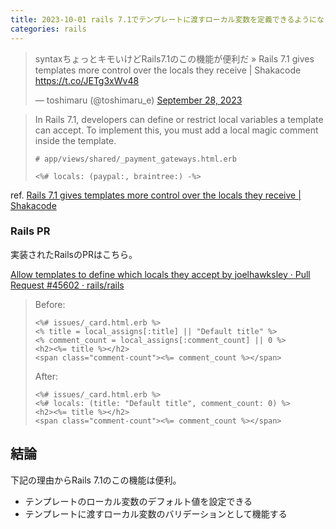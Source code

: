 ```yaml
---
title: 2023-10-01 rails 7.1でテンプレートに渡すローカル変数を定義できるようになった
categories: rails
---
```


<blockquote class="twitter-tweet"><p lang="ja" dir="ltr">syntaxちょっとキモいけどRails7.1のこの機能が便利だ » Rails 7.1 gives templates more control over the locals they receive | Shakacode <a href="https://t.co/JETg3xWv48">https://t.co/JETg3xWv48</a></p>&mdash; toshimaru (@toshimaru_e) <a href="https://twitter.com/toshimaru_e/status/1707263853170753847?ref_src=twsrc%5Etfw">September 28, 2023</a></blockquote> <script async src="https://platform.twitter.com/widgets.js" charset="utf-8"></script>

> In Rails 7.1, developers can define or restrict local variables a template can accept. To implement this, you must add a local magic comment inside the template.
>
> ```erb
> # app/views/shared/_payment_gateways.html.erb
>
> <%# locals: (paypal:, braintree:) -%>
> ```

ref. [Rails 7.1 gives templates more control over the locals they receive \| Shakacode](https://www.shakacode.com/blog/rails-7-1-allows-templates-to-define-accepted-locals/#in-rails-71)

### Rails PR

実装されたRailsのPRはこちら。

[Allow templates to define which locals they accept by joelhawksley · Pull Request #45602 · rails/rails](https://github.com/rails/rails/pull/45602)

> Before:
>
> ```
> <%# issues/_card.html.erb %>
> <% title = local_assigns[:title] || "Default title" %>
> <% comment_count = local_assigns[:comment_count] || 0 %>
> <h2><%= title %></h2>
> <span class="comment-count"><%= comment_count %></span>
> ```
>
> After:
>
> ```
> <%# issues/_card.html.erb %>
> <%# locals: (title: "Default title", comment_count: 0) %>
> <h2><%= title %></h2>
> <span class="comment-count"><%= comment_count %></span>
> ```

## 結論

下記の理由からRails 7.1のこの機能は便利。

- テンプレートのローカル変数のデフォルト値を設定できる
- テンプレートに渡すローカル変数のバリデーションとして機能する
